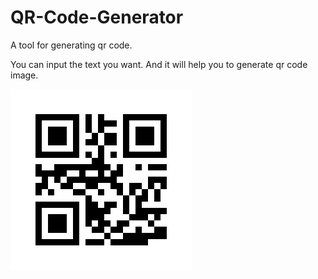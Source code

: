 # QR-Code-Generator
A tool for generating qr code.

You can input the text you want. And it will help you to generate qr code image.

![my_website_qrcode](sample/my_website.png)
